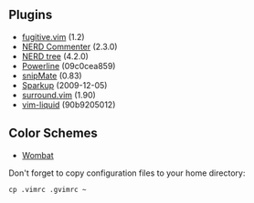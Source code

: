 Plugins
-------
- [fugitive.vim](http://www.vim.org/scripts/script.php?script_id=2975) (1.2)
- [NERD Commenter](http://www.vim.org/scripts/script.php?script_id=1218) (2.3.0)
- [NERD tree](http://www.vim.org/scripts/script.php?script_id=1658) (4.2.0)
- [Powerline](https://github.com/Lokaltog/vim-powerline) (09c0cea859)
- [snipMate](http://www.vim.org/scripts/script.php?script_id=2540) (0.83)
- [Sparkup](https://github.com/rstacruz/sparkup) (2009-12-05)
- [surround.vim](http://www.vim.org/scripts/script.php?script_id=1697) (1.90)
- [vim-liquid](https://github.com/tpope/vim-liquid) (90b9205012)

Color Schemes
-------------
- [Wombat](http://dengmao.wordpress.com/2007/01/22/vim-color-scheme-wombat/)

Don't forget to copy configuration files to your home directory:

    cp .vimrc .gvimrc ~
